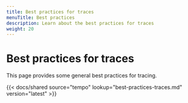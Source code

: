 ```yaml
---
title: Best practices for traces
menuTitle: Best practices
description: Learn about the best practices for traces
weight: 20
---
```


# Best practices for traces

This page provides some general best practices for tracing.

[//]: # 'Shared content for best practices for traces'
[//]: # 'This content is located in /tempo/docs/sources/shared/best-practices.md'

{{< docs/shared source="tempo" lookup="best-practices-traces.md" version="latest" >}}

